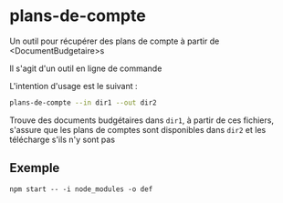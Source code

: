 # plans-de-compte

Un outil pour récupérer des plans de compte à partir de &lt;DocumentBudgetaire>s

Il s'agit d'un outil en ligne de commande

L'intention d'usage est le suivant : 

```sh
plans-de-compte --in dir1 --out dir2
```

Trouve des documents budgétaires dans `dir1`, à partir de ces fichiers, s'assure que les plans de comptes sont disponibles dans `dir2` et les télécharge s'ils n'y sont pas


## Exemple

`npm start -- -i node_modules -o def`